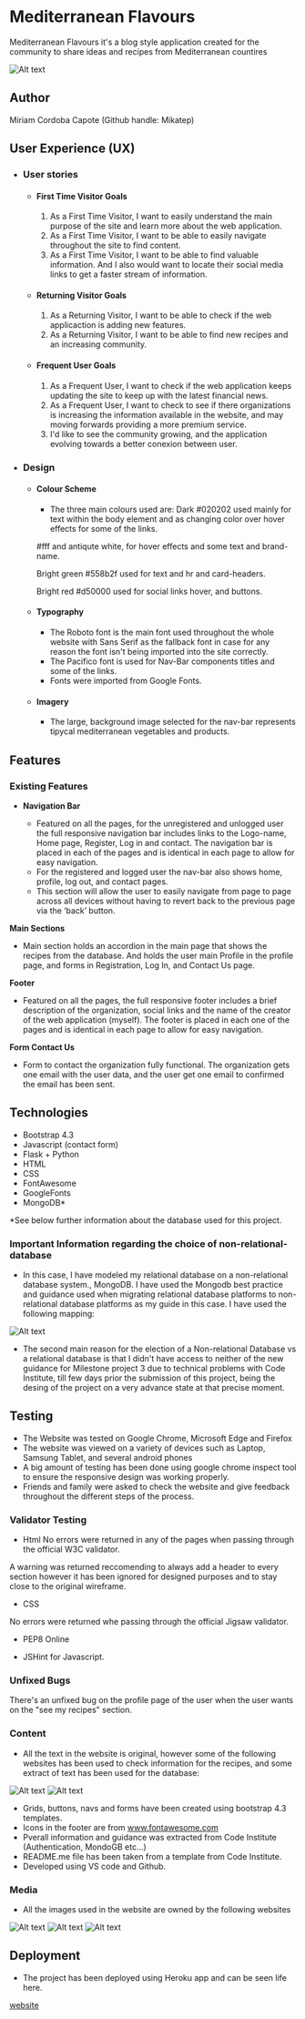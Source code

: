 <h1 text-align="center">Mediterranean Flavours</h1>

Mediterranean Flavours it's a blog style application created for the community to share ideas and recipes from Mediterranean countires

![Alt text](/static/images/mockup.png)

## Author

Miriam Cordoba Capote (Github handle: Mikatep)

## User Experience (UX)

-   ### User stories

    -   #### First Time Visitor Goals

        1. As a First Time Visitor, I want to easily understand the main purpose of the site and learn more about the web application.
        2. As a First Time Visitor, I want to be able to easily navigate throughout the site to find content.
        3. As a First Time Visitor, I want to be able to find valuable information. And I also would want to locate their social media links to get a faster stream of information.

    -   #### Returning Visitor Goals

        1. As a Returning Visitor, I want to be able to check if the web applicaction is adding new features.
        2. As a Returning Visitor, I want to be able to find new recipes and an increasing community.

    -   #### Frequent User Goals
        1. As a Frequent User, I want to check if the web application keeps updating the site to keep up with the latest financial news.
        2. As a Frequent User, I want to check to see if there organizations is increasing the information available in the website, and may moving forwards providing a more premium service.
        3. I'd like to see the community growing, and the application evolving towards a better conexion between user.


-   ### Design
    -   #### Colour Scheme
        -   The three main colours used are:
         Dark #020202 used mainly for text within the body element and as changing color over hover effects for some of the links.

         #fff and antiqute white, for hover effects and some text and brand-name.

         Bright green #558b2f used for text and hr and card-headers.

         Bright red #d50000 used for social links hover, and buttons.

    -   #### Typography
        -   The Roboto font is the main font used throughout the whole website with Sans Serif as the fallback font in case for any reason the font isn't being imported into the site correctly.
        - The Pacifico font is used for Nav-Bar components titles and some of the links. 
        - Fonts were imported from Google Fonts.

    -   #### Imagery
        -    The large, background image selected for the nav-bar represents tipycal mediterranean vegetables and products.

   ## Features

   ### Existing Features

- __Navigation Bar__

  - Featured on all the pages, for the unregistered and unlogged user the full responsive navigation bar includes links to the Logo-name, Home page, Register, Log in and contact. The navigation bar is placed in each of the pages and is identical in each page to allow for easy navigation.
  - For the registered and logged user the nav-bar also shows home, profile, log out, and contact pages.
  - This section will allow the user to easily navigate from page to page across all devices without having to revert back to the previous page via the ‘back’ button. 

__Main Sections__

- Main section holds an accordion in the main page that shows the recipes from the database. And holds the user main Profile in the profile page, and forms in Registration, Log In, and Contact Us page.

__Footer__

-  Featured on all the pages, the full responsive footer includes a brief description of the organization, social links and the name of the creator of the web application (myself). The footer is placed in each one of the pages and is identical in each page to allow for easy navigation.


__Form Contact Us__

-  Form to contact the organization fully functional. The organization gets one email with the user data, and the user get one email to confirmed the email has been sent.

## Technologies

- Bootstrap 4.3
- Javascript (contact form)
- Flask + Python
- HTML
- CSS
- FontAwesome
- GoogleFonts
- MongoDB*

*See below further information about the database used for this project.

### Important Information regarding the choice of non-relational-database

- In this case, I have modeled my relational database on a non-relational database system., MongoDB. I have used the Mongodb best practice and guidance used when migrating relational database platforms to non-relational database platforms as my guide in this case.  I have used the following mapping:

![Alt text](/static/images/Relational.png)

- The second main reason for the election of a Non-relational Database vs a relational database is that I didn't have access to neither of the new guidance for Milestone project 3 due to technical problems with Code Institute, till few days prior the submission of this project, being the desing of the project on a very advance state at that precise moment.


## Testing 

-  The Website was tested on Google Chrome, Microsoft Edge and Firefox
-  The website was viewed on a variety of devices such as Laptop, Samsung Tablet, and several android phones
-  A big amount of testing has been done using google chrome inspect tool to ensure the responsive design was working properly.
-  Friends and family were asked to check the website and give feedback throughout the different steps of the process.

### Validator Testing 

-  Html
No errors were returned in any of the pages when passing through the official W3C validator.

A warning was returned reccomending to always add a header to every section however it has been ignored for designed purposes and to stay close to the original wireframe.

-  CSS

No errors were returned whe passing through the official Jigsaw validator.

- PEP8 Online

- JSHint for Javascript.

### Unfixed Bugs

There's an unfixed bug on the profile page of the user when the user wants on the "see my recipes" section.

### Content 

- All the text in the website is original, however some of the following websites has been used to check information for the recipes, and some extract of text has been used for the database:

![Alt text](https://www.recipetineats.com/spanish-churros-recipe/)
![Alt text](https://spanishsabores.com/antonias-salmorejo-recipe/)

- Grids, buttons, navs and forms have been created using bootstrap 4.3 templates.
- Icons in the footer are from www.fontawesome.com
- Pverall information and guidance was extracted from Code Institute (Authentication, MondoGB etc...)
- README.me file has been taken from a template from Code Institute.
- Developed using VS code and Github.

### Media

- All the images used in the website are owned by the following websites

![Alt text](https://www.recipetineats.com/spanish-churros-recipe/)
![Alt text](https://www.wikipedia.org/)
![Alt text](https://www.picjumbo.com/)

## Deployment

- The project has been deployed using Heroku app and can be seen life here.

[website](https://mediterranean.herokuapp.com/)
